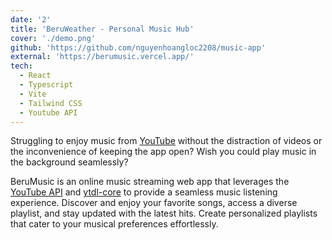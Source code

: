 ```yaml
---
date: '2'
title: 'BeruWeather - Personal Music Hub'
cover: './demo.png'
github: 'https://github.com/nguyenhoangloc2208/music-app'
external: 'https://berumusic.vercel.app/'
tech:
  - React
  - Typescript
  - Vite
  - Tailwind CSS
  - Youtube API
---
```


Struggling to enjoy music from [YouTube](https://www.youtube.com/) without the distraction of videos or the inconvenience of keeping the app open? Wish you could play music in the background seamlessly?

BeruMusic is an online music streaming web app that leverages the [YouTube API](https://developers.google.com/youtube/v3) and [ytdl-core](https://github.com/fent/node-ytdl-core) to provide a seamless music listening experience. Discover and enjoy your favorite songs, access a diverse playlist, and stay updated with the latest hits. Create personalized playlists that cater to your musical preferences effortlessly.
